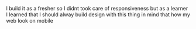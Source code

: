 I build it as a fresher so I didnt took care of responsiveness but as a learner I learned that
I should alway build design with this thing in mind that how my web look on mobile
